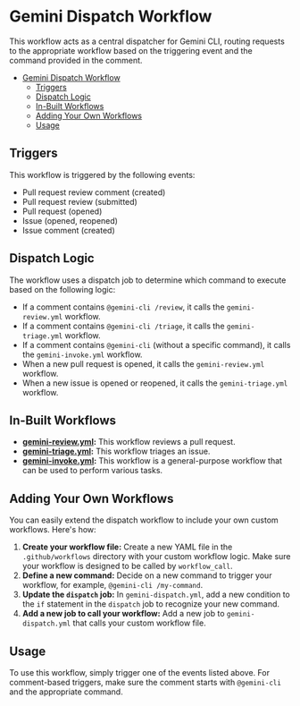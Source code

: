 # Gemini Dispatch Workflow

This workflow acts as a central dispatcher for Gemini CLI, routing requests to the appropriate workflow based on the triggering event and the command provided in the comment.

- [Gemini Dispatch Workflow](#gemini-dispatch-workflow)
  - [Triggers](#triggers)
  - [Dispatch Logic](#dispatch-logic)
  - [In-Built Workflows](#in-built-workflows)
  - [Adding Your Own Workflows](#adding-your-own-workflows)
  - [Usage](#usage)

## Triggers

This workflow is triggered by the following events:

*   Pull request review comment (created)
*   Pull request review (submitted)
*   Pull request (opened)
*   Issue (opened, reopened)
*   Issue comment (created)

## Dispatch Logic

The workflow uses a dispatch job to determine which command to execute based on the following logic:

*   If a comment contains `@gemini-cli /review`, it calls the `gemini-review.yml` workflow.
*   If a comment contains `@gemini-cli /triage`, it calls the `gemini-triage.yml` workflow.
*   If a comment contains `@gemini-cli` (without a specific command), it calls the `gemini-invoke.yml` workflow.
*   When a new pull request is opened, it calls the `gemini-review.yml` workflow.
*   When a new issue is opened or reopened, it calls the `gemini-triage.yml` workflow.

## In-Built Workflows

*   **[gemini-review.yml](../pr-review/gemini-review.yml):** This workflow reviews a pull request.
*   **[gemini-triage.yml](../issue-triage/gemini-triage.yml):** This workflow triages an issue.
*   **[gemini-invoke.yml](../gemini-assistant/gemini-invoke.yml):** This workflow is a general-purpose workflow that can be used to perform various tasks.

## Adding Your Own Workflows

You can easily extend the dispatch workflow to include your own custom workflows. Here's how:

1.  **Create your workflow file:** Create a new YAML file in the `.github/workflows` directory with your custom workflow logic. Make sure your workflow is designed to be called by `workflow_call`.
2.  **Define a new command:** Decide on a new command to trigger your workflow, for example, `@gemini-cli /my-command`.
3.  **Update the `dispatch` job:** In `gemini-dispatch.yml`, add a new condition to the `if` statement in the `dispatch` job to recognize your new command. 
4.  **Add a new job to call your workflow:** Add a new job to `gemini-dispatch.yml` that calls your custom workflow file.

## Usage

To use this workflow, simply trigger one of the events listed above. For comment-based triggers, make sure the comment starts with `@gemini-cli` and the appropriate command.
